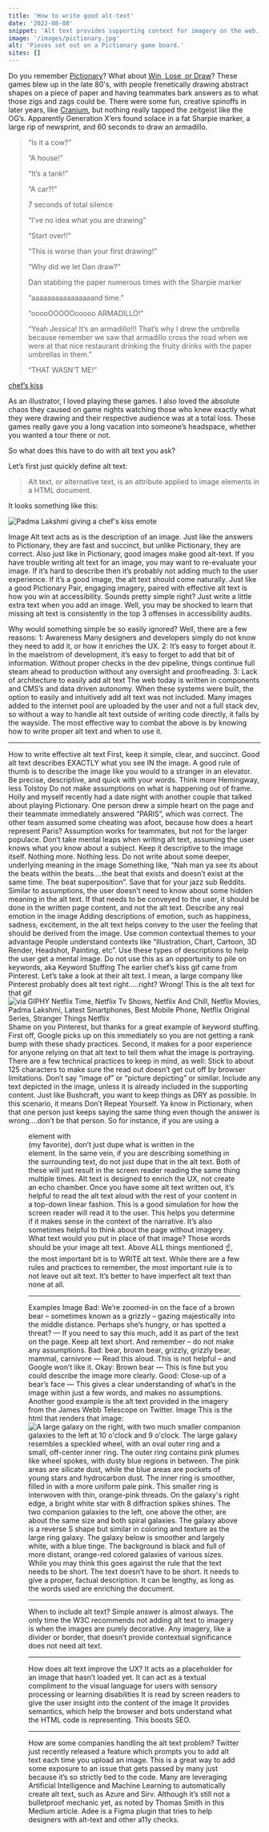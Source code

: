```yaml
---
title: 'How to write good alt-text'
date: '2022-08-08'
snippet: 'Alt text provides supporting context for imagery on the web. It is currently one of the most common accessibility issues across the internet, but there are ways to make it better. Always remember to write concise, descriptive alt text for non-decorative images to help users and browsers understand what an image is portraying!'
image: '/images/pictionary.jpg'
alt: 'Pieces set out on a Pictionary game board.'
sites: []
---
```

Do you remember [Pictionary](https://en.wikipedia.org/wiki/Pictionary)? What about [Win, Lose, or Draw](https://en.wikipedia.org/wiki/Win,_Lose_or_Draw)?
These games blew up in the late 80's, with people frenetically drawing abstract shapes on a piece of paper and having teammates bark answers as to what those zigs and zags could be. There were some fun, creative spinoffs in later years, like [Cranium](https://en.wikipedia.org/wiki/Cranium_(board_game)), but nothing really tapped the zeitgeist like the OG’s. Apparently Generation X’ers found solace in a fat Sharpie marker, a large rip of newsprint, and 60 seconds to draw an armadillo.

> “Is it a cow?”
>
> “A house!”
>
> “It’s a tank!”
>
>  “A car?!”
>
> 7 seconds of total silence
>
> “I’ve no idea what you are drawing”
>
> “Start over!!”
>
> “This is worse than your first drawing!”
>
> “Why did we let Dan draw?”
>
> Dan stabbing the paper numerous times with the Sharpie marker
>
> “aaaaaaaaaaaaaaaand time.”
>
> “ooooOOOOOooooo ARMADILLO!”
>
> “Yeah Jessica! It’s an armadillo!!! That’s why I drew the umbrella because remember we saw that armadillo cross the road when we were at that nice restaurant drinking the fruity drinks with the paper umbrellas in them.”
>
> “THAT WASN’T ME!”

[chef’s kiss](https://i.pinimg.com/originals/cc/cf/cb/cccfcb78da929aec998e98ca41d3f001.gif)

As an illustrator, I loved playing these games. I also loved the absolute chaos they caused on game nights watching those who knew exactly what they were drawing and their respective audience was at a total loss.
These games really gave you a long vacation into someone’s headspace, whether you wanted a tour there or not.

So what does this have to do with alt text you ask? 

Let’s first just quickly define alt text:

> Alt text, or alternative text, is an attribute applied to image elements in a HTML document.

It looks something like this:

  <img src="padma.gif" alt="Padma Lakshmi giving a chef's kiss emote" />

Image Alt text acts as is the description of an image. Just like the answers to Pictionary, they are fast and succinct, but unlike Pictionary, they are correct.
Also just like in Pictionary, good images make good alt-text. If you have trouble writing alt text for an image, you may want to re-evaluate your image. If it’s hard to describe then it’s probably not adding much to the user experience. If it’s a good image, the alt text should come naturally.
Just like a good Pictionary Pair, engaging imagery, paired with effective alt text is how you win at accessibility.
Sounds pretty simple right? Just write a little extra text when you add an image. Well, you may be shocked to learn that missing alt text is consistently in the top 3 offenses in accessibility audits.

Why would something simple be so easily ignored?
Well, there are a few reasons:
1: Awareness
Many designers and developers simply do not know they need to add it, or how it enriches the UX.
2: It’s easy to forget about it.
In the maelstrom of development, it’s easy to forget to add that bit of information. Without proper checks in the dev pipeline, things continue full steam ahead to production without any oversight and proofreading.
3: Lack of architecture to easily add alt text
The web today is written in components and CMS’s and data driven autonomy. When these systems were built, the option to easily and intuitively add alt text was not included. Many images added to the internet pool are uploaded by the user and not a full stack dev, so without a way to handle alt text outside of writing code directly, it falls by the wayside.
The most effective way to combat the above is by knowing how to write proper alt text and when to use it.
__________________________________
How to write effective alt text
First, keep it simple, clear, and succinct.
Good alt text describes EXACTLY what you see IN the image.
A good rule of thumb is to describe the image like you would to a stranger in an elevator.
Be precise, descriptive, and quick with your words.
Think more Hemingway, less Tolstoy
Do not make assumptions on what is happening out of frame.
Holly and myself recently had a date night with another couple that talked about playing Pictionary. One person drew a simple heart on the page and their teammate immediately answered “PARIS”, which was correct. The other team assumed some cheating was afoot, because how does a heart represent Paris?
Assumption works for teammates, but not for the larger populace. Don’t take mental leaps when writing alt text, assuming the user knows what you know about a subject. Keep it descriptive to the image itself. Nothing more. Nothing less.
Do not write about some deeper, underlying meaning in the image
Something like, “Nah man ya see its about the beats within the beats….the beat that exists and doesn’t exist at the same time. The beat superposition”.
Save that for your jazz sub Reddits.
Similar to assumptions, the user doesn’t need to know about some hidden meaning in the alt text. If that needs to be conveyed to the user, it should be done in the written page content, and not the alt text.
Describe any real emotion in the image
Adding descriptions of emotion, such as happiness, sadness, excitement, in the alt text helps convey to the user the feeling that should be derived from the image.
Use common contextual themes to your advantage
People understand contexts like “illustration, Chart, Cartoon, 3D Render, Headshot, Painting, etc”. Use these types of descriptions to help the user get a mental image.
Do not use this as an opportunity to pile on keywords, aka Keyword Stuffing
The earlier chef’s kiss gif came from Pinterest. Let’s take a look at their alt text. I mean, a large company like Pinterest probably does alt text right…..right? Wrong!
This is the alt text for that gif
<img alt="via GIPHY Netflix Time, Netflix Tv Shows, Netflix And Chill, Netflix Movies, Padma Lakshmi, Latest Smartphones, Best Mobile Phone, Netflix Original Series, Stranger Things Netflix" src="https://i.pinimg.com/originals/cc/cf/cb/cccfcb78da929aec998e98ca41d3f001.gif">
Shame on you Pinterest, but thanks for a great example of keyword stuffing. First off, Google picks up on this immediately so you are not getting a rank bump with these shady practices. Second, it makes for a poor experience for anyone relying on that alt text to tell them what the image is portraying.
There are a few technical practices to keep in mind, as well:
Stick to about 125 characters to make sure the read out doesn’t get cut off by browser limitations.
Don’t say “image of” or “picture depicting” or similar.
Include any text depicted in the image, unless it is already included in the supporting content.
Just like Bushcraft, you want to keep things as DRY as possible. In this scenario, it means Don’t Repeat Yourself. Ya know in Pictionary, when that one person just keeps saying the same thing even though the answer is wrong….don’t be that person. So for instance, if you are using a <figure> element with <figcaption> (my favorite), don’t just dupe what is written in the <figcaption>  element. In the same vein, if you are describing something in the surrounding text, do not just dupe that in the alt text. Both of these will just result in the screen reader reading the same thing multiple times.  Alt text is designed to enrich the UX, not create an echo chamber.
Once you have some alt text written out, it’s helpful to read the alt text aloud with the rest of your content in a top-down linear fashion. This is a good simulation for how the screen reader will read it to the user. This helps you determine if it makes sense in the context of the narrative.
It’s also sometimes helpful to think about the page without imagery. What text would you put in place of that image? Those words should be your image alt text.
Above ALL things mentioned :point_up:, the most important bit is to WRITE alt text. While there are a few rules and practices to remember, the most important rule is to not leave out alt text. It’s better to have imperfect alt text than none at all.
__________________________________
Examples
Image
Bad: We’re zoomed-in on the face of a brown bear – sometimes known as a grizzly – gazing majestically into the middle distance. Perhaps she’s hungry, or has spotted a threat?
— If you need to say this much, add it as part of the text on the page. Keep alt text short. And remember – do not make any assumptions.
Bad: bear, brown bear, grizzly, grizzly bear, mammal, carnivore
— Read this aloud. This is not helpful – and Google won’t like it.
Okay: Brown bear
— This is fine but you could describe the image more clearly.
Good: Close-up of a bear’s face
— This gives a clear understanding of what’s in the image within just a few words, and makes no assumptions.
Another good example is the alt text provided in the imagery from the James Webb Telescope on Twitter.
Image
This is the html that renders that image:
<img alt="A large galaxy on the right, with two much smaller companion galaxies to the left at 10 o'clock and 9 o'clock. The large galaxy resembles a speckled wheel, with an oval outer ring and a small, off-center inner ring. The outer ring contains pink plumes like wheel spokes, with dusty blue regions in between. The pink areas are silicate dust, while the blue areas are pockets of young stars and hydrocarbon dust. The inner ring is smoother, filled in with a more uniform pale pink. This smaller ring is interwoven with thin, orange-pink threads. On the galaxy's right edge, a bright white star with 8 diffraction spikes shines. The two companion galaxies to the left, one above the other, are about the same size and both spiral galaxies. The galaxy above is a reverse S shape but similar in coloring and texture as the large ring galaxy. The galaxy below is smoother and largely white, with a blue tinge. The background is black and full of more distant, orange-red colored galaxies of various sizes." draggable="true" src="https://pbs.twimg.com/media/FZKWBERXkAEva3w?format=jpg&amp;name=small">
While you may think this goes against the rule that the text needs to be short. The text doesn’t have to be short. It needs to give a proper, factual description. It can be lengthy, as long as the words used are enriching the document.
__________________________________
When to include alt text?
Simple answer is almost always. The only time the W3C recommends not adding alt text to imagery is when the images are purely decorative. Any imagery, like a divider or border, that doesn’t provide contextual significance does not need alt text.
___________________________________
How does alt text improve the UX?
It acts as a placeholder for an image that hasn’t loaded yet.
It can act as a textual compliment to the visual language for users with sensory processing or learning disabilities
It is read by screen readers to give the user insight into the content of the image
It provides semantics, which help the browser and bots understand what the HTML code is representing. This boosts SEO.
____________________________________
How are some companies handling the alt text problem?
Twitter just recently released a feature which prompts you to add alt text each time you upload an image. This is a great way to add some exposure to an issue that gets passed by many just because it’s so strictly tied to the code.
Many are leveraging Artificial Intelligence and Machine Learning to automatically create alt text, such as Azure and Sirv. Although it’s still not a bulletproof mechanic yet, as noted by Thomas Smith in this Medium article.
Adee is a Figma plugin that tries to help designers with alt-text and other a11y checks.
